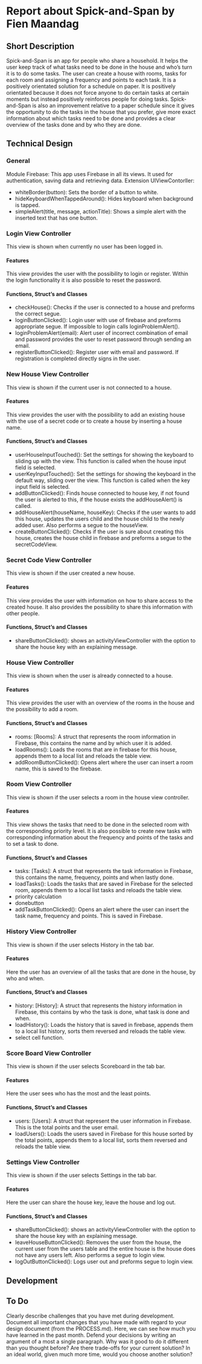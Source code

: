 # Report about Spick-and-Span by Fien Maandag

## Short Description
Spick-and-Span is an app for people who share a household. It helps the user keep track of what tasks need to be done in the house and who’s turn it is to do some tasks. The user can create a house with rooms, tasks for each room and assigning a frequency and points to each task. It is a positively orientated solution for a schedule on paper. It is positively orientated because it does not force anyone to do certain tasks at certain moments but instead positively reinforces people for doing tasks. Spick-and-Span is also an improvement relative to a paper schedule since it gives the opportunity to do the tasks in the house that you prefer, give more exact information about which tasks need to be done and provides a clear overview of the tasks done and by who they are done.

## Technical Design

### General
Module Firebase: This app uses Firebase in all its views. It used for authentication, saving data and retrieving data.
Extension UIViewContorller:
- whiteBorder(button): Sets the border of a button to white.
- hideKeyboardWhenTappedAround(): Hides keyboard when background is tapped.
- simpleAlert(title, message, actionTitle): Shows a simple alert with the inserted text that has one button.

### Login View Controller
This view is shown when currently no user has been logged in.
#### Features
This view provides the user with the possibility to login or register. Within the login functionality it is also possible to reset the password.
#### Functions, Struct’s and Classes
- checkHouse(): Checks if the user is connected to a house and preforms the correct segue.
- loginButtonClicked(): Login user with use of firebase and preforms appropriate segue. If impossible to login calls loginProblemAlert().
- loginProblemAlert(email): Alert user of incorrect combination of email and password provides the user to reset password through sending an email.
- registerButtonClicked(): Register user with email and password. If registration is completed directly signs in the user.  

### New House View Controller
This view is shown if the current user is not connected to a house.
#### Features
This view provides the user with the possibility to add an existing house with the use of a secret code or to create a house by inserting a house name.
#### Functions, Struct’s and Classes
- userHouseInputTouched(): Set the settings for showing the keyboard to sliding up with the view. This function is called when the house input field is selected.
- userKeyInputTouched(): Set the settings for showing the keyboard in the default way, sliding over the view. This function is called when the key input field is selected.
- addButtonClicked(): Finds house connected to house key, if not found the user is alerted to this, if the house exists the addHouseAlert() is called.
- addHouseAlert(houseName, houseKey): Checks if the user wants to add this house, updates the users child and the house child to the newly added user. Also performs a segue to the houseView.  
- createButtonClicked(): Checks if the user is sure about creating this house, creates the house child in firebase and preforms a segue to the secretCodeView.

### Secret Code View Controller
This view is shown if the user created a new house.
#### Features
This view provides the user with information on how to share access to the created house. It also provides the possibility to share this information with other people.
#### Functions, Struct’s and Classes
- shareButtonClicked(): shows an activityViewController with the option to share the house key with an explaining message.

### House View Controller
This view is shown when the user is already connected to a house.
#### Features
This view provides the user with an overview of the rooms in the house and the possibility to add a room.
#### Functions, Struct’s and Classes
- rooms: [Rooms]: A struct that represents the room information in Firebase, this contains the name and by which user it is added.
- loadRooms(): Loads the rooms that are in firebase for this house, appends them to a local list and reloads the table view.
- addRoomButtonClicked(): Opens alert where the user can insert a room name, this is saved to the firebase.

### Room View Controller
This view is shown if the user selects a room in the house view controller.
#### Features
This view shows the tasks that need to be done in the selected room with the corresponding priority level. It is also possible to create new tasks with corresponding information about the frequency and points of the tasks and to set a task to done.
#### Functions, Struct’s and Classes
- tasks: [Tasks]: A struct that represents the task information in Firebase, this contains the name, frequency, points and when lastly done.
- loadTasks(): Loads the tasks that are saved in Firebase for the selected room, appends them to a local list tasks and reloads the table view.
- priority calculation
- donebutton
- addTaskButtonClicked(): Opens an alert where the user can insert the task name, frequency and points. This is saved in Firebase.

### History View Controller
This view is shown if the user selects History in the tab bar.
#### Features
Here the user has an overview of all the tasks that are done in the house, by who and when.
#### Functions, Struct’s and Classes
- history: [History]: A struct that represents the history information in Firebase, this contains by who the task is done, what task is done and when.
- loadHistory(): Loads the history that is saved in firebase, appends them to a local list history, sorts them reversed and reloads the table view.
- select cell function.

### Score Board View Controller
This view is shown if the user selects Scoreboard in the tab bar.
#### Features
Here the user sees who has the most and the least points.
#### Functions, Struct’s and Classes
- users: [Users]: A struct that represent the user information in Firebase. This is the total points and the user email.
- loadUsers(): Loads the users saved in Firebase for this house sorted by the total points, appends them to a local list, sorts them reversed and reloads the table view.  

### Settings View Controller
This view is shown if the user selects Settings in the tab bar.
#### Features
Here the user can share the house key, leave the house and log out.
#### Functions, Struct’s and Classes
- shareButtonClicked(): shows an activityViewController with the option to share the house key with an explaining message.
- leaveHouseButtonClicked(): Removes the user from the house, the current user from the users table and the entire house is the house does not have any users left. Also performs a segue to login view.
- logOutButtonClicked(): Logs user out and preforms segue to login view.

## Development

## To Do
Clearly describe challenges that you have met during development. Document all important changes that you have made with regard to your design document (from the PROCESS.md). Here, we can see how much you have learned in the past month.
Defend your decisions by writing an argument of a most a single paragraph. Why was it good to do it different than you thought before? Are there trade-offs for your current solution? In an ideal world, given much more time, would you choose another solution?
